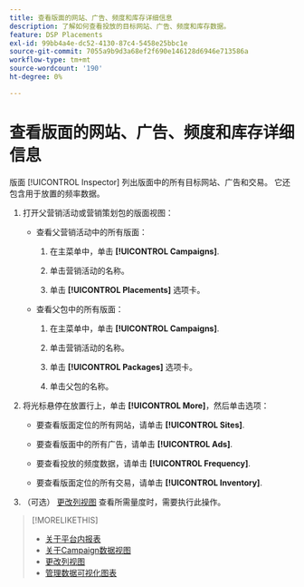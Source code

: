 ```yaml
---
title: 查看版面的网站、广告、频度和库存详细信息
description: 了解如何查看投放的目标网站、广告、频度和库存数据。
feature: DSP Placements
exl-id: 99bb4a4e-dc52-4130-87c4-5458e25bbc1e
source-git-commit: 7055a9b9d3a68ef2f690e146128d6946e713586a
workflow-type: tm+mt
source-wordcount: '190'
ht-degree: 0%

---
```


# 查看版面的网站、广告、频度和库存详细信息

版面 [!UICONTROL Inspector] 列出版面中的所有目标网站、广告和交易。 它还包含用于放置的频率数据。

1. 打开父营销活动或营销策划包的版面视图：

   * 查看父营销活动中的所有版面：

      1. 在主菜单中，单击 **[!UICONTROL Campaigns]**.

      1. 单击营销活动的名称。

      1. 单击 **[!UICONTROL Placements]** 选项卡。
   * 查看父包中的所有版面：

      1. 在主菜单中，单击 **[!UICONTROL Campaigns]**.

      1. 单击营销活动的名称。

      1. 单击 **[!UICONTROL Packages]** 选项卡。

      1. 单击父包的名称。


1. 将光标悬停在放置行上，单击 **[!UICONTROL More]**，然后单击选项：

   * 要查看版面定位的所有网站，请单击 **[!UICONTROL Sites]**.

   * 要查看版面中的所有广告，请单击 **[!UICONTROL Ads]**.

   * 要查看投放的频度数据，请单击 **[!UICONTROL Frequency]**.

   * 要查看版面定位的所有交易，请单击 **[!UICONTROL Inventory]**.

1. （可选） [更改列视图](column-view-change.md) 查看所需量度时，需要执行此操作。

>[!MORELIKETHIS]
>
>* [关于平台内报表](campaign-reports-about.md)
>* [关于Campaign数据视图](campaign-data-views-about.md)
>* [更改列视图](column-view-change.md)
>* [管理数据可视化图表](campaign-data-visualization-manage.md)


